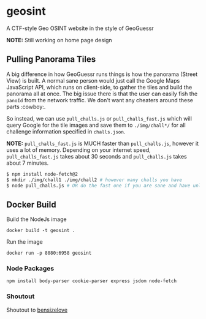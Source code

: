 # geosint
A CTF-style Geo OSINT website in the style of GeoGuessr

**NOTE:** Still working on home page design

## Pulling Panorama Tiles
A big difference in how GeoGuessr runs things is how the panorama (Street View) is built. A normal sane person would just call the Google Maps JavaScript API, which runs on client-side, to gather the tiles and build the panorama all at once. The big issue there is that the user can easily fish the `panoId` from the network traffic. We don't want any cheaters around these parts :cowboy:.

So instead, we can use `pull_challs.js` or `pull_challs_fast.js` which will query Google for the tile images and save them to `./img/chall*/` for all challenge information specified in `challs.json`.

**NOTE:** `pull_challs_fast.js` is MUCH faster than `pull_challs.js`, however it uses a lot of memory. Depending on your internet speed, `pull_challs_fast.js` takes about 30 seconds and `pull_challs.js` takes about 7 minutes.

```sh
$ npm install node-fetch@2
$ mkdir ./img/chall1 ./img/chall2 # however many challs you have
$ node pull_challs.js # OR do the fast one if you are sane and have unlimited memory
```

## Docker Build
Build the NodeJs image
```
docker build -t geosint .
```

Run the image
```
docker run -p 8080:6958 geosint
```

### Node Packages
```
npm install body-parser cookie-parser express jsdom node-fetch
```

### Shoutout
Shoutout to [bensizelove](https://github.com/bensizelove/geoguessr)
